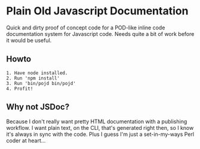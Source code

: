 # Plain Old Javascript Documentation

Quick and dirty proof of concept code for a POD-like inline code
documentation system for Javascript code. Needs quite a bit of work
before it would be useful.

## Howto

```
1. Have node installed.
2. Run 'npm install'
3. Run 'bin/pojd bin/pojd'
4. Profit!
```

## Why not JSDoc?

Because I don't really want pretty HTML documentation with a
publishing workflow. I want plain text, on the CLI, that's generated
right then, so I know it's always in sync with the code. Plus I guess
I'm just a set-in-my-ways Perl coder at heart...
